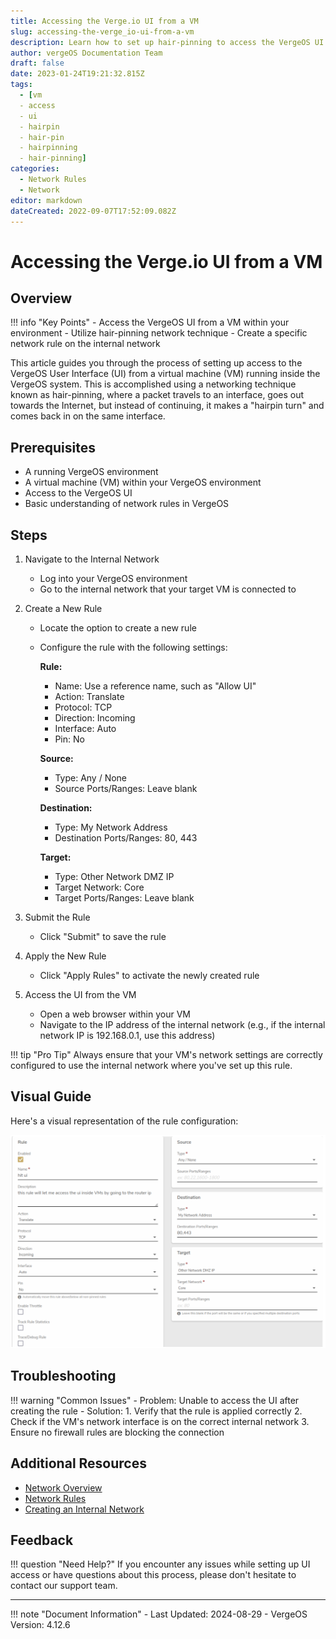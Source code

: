 ```yaml
---
title: Accessing the Verge.io UI from a VM
slug: accessing-the-verge_io-ui-from-a-vm
description: Learn how to set up hair-pinning to access the VergeOS UI from a virtual machine within your environment.
author: vergeOS Documentation Team
draft: false
date: 2023-01-24T19:21:32.815Z
tags:
  - [vm
  - access
  - ui
  - hairpin
  - hair-pin
  - hairpinning
  - hair-pinning]
categories:
  - Network Rules
  - Network
editor: markdown
dateCreated: 2022-09-07T17:52:09.082Z
---
```


# Accessing the Verge.io UI from a VM

## Overview

!!! info "Key Points"
    - Access the VergeOS UI from a VM within your environment
    - Utilize hair-pinning network technique
    - Create a specific network rule on the internal network

This article guides you through the process of setting up access to the VergeOS User Interface (UI) from a virtual machine (VM) running inside the VergeOS system. This is accomplished using a networking technique known as hair-pinning, where a packet travels to an interface, goes out towards the Internet, but instead of continuing, it makes a "hairpin turn" and comes back in on the same interface.

## Prerequisites

- A running VergeOS environment
- A virtual machine (VM) within your VergeOS environment
- Access to the VergeOS UI
- Basic understanding of network rules in VergeOS

## Steps

1. Navigate to the Internal Network
   - Log into your VergeOS environment
   - Go to the internal network that your target VM is connected to

2. Create a New Rule
   - Locate the option to create a new rule
   - Configure the rule with the following settings:
     
     **Rule:**
     - Name: Use a reference name, such as "Allow UI"
     - Action: Translate
     - Protocol: TCP
     - Direction: Incoming
     - Interface: Auto
     - Pin: No

     **Source:**
     - Type: Any / None
     - Source Ports/Ranges: Leave blank

     **Destination:**
     - Type: My Network Address
     - Destination Ports/Ranges: 80, 443

     **Target:**
     - Type: Other Network DMZ IP
     - Target Network: Core
     - Target Ports/Ranges: Leave blank

3. Submit the Rule
   - Click "Submit" to save the rule

4. Apply the New Rule
   - Click "Apply Rules" to activate the newly created rule

5. Access the UI from the VM
   - Open a web browser within your VM
   - Navigate to the IP address of the internal network (e.g., if the internal network IP is 192.168.0.1, use this address)

!!! tip "Pro Tip"
    Always ensure that your VM's network settings are correctly configured to use the internal network where you've set up this rule.

## Visual Guide

Here's a visual representation of the rule configuration:

![hairpin.png](/docs/public/hairpin.png)

## Troubleshooting

!!! warning "Common Issues"
    - Problem: Unable to access the UI after creating the rule
      - Solution: 
        1. Verify that the rule is applied correctly
        2. Check if the VM's network interface is on the correct internal network
        3. Ensure no firewall rules are blocking the connection

## Additional Resources

- [Network Overview](/docs/product-guide/networkoverview)
- [Network Rules](/docs/product-guide/networkrules)
- [Creating an Internal Network](/docs/product-guide/internalnetworks)

## Feedback

!!! question "Need Help?"
    If you encounter any issues while setting up UI access or have questions about this process, please don't hesitate to contact our support team.

---

!!! note "Document Information"
    - Last Updated: 2024-08-29
    - VergeOS Version: 4.12.6
